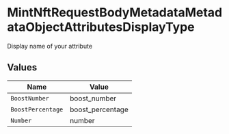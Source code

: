 # MintNftRequestBodyMetadataMetadataObjectAttributesDisplayType

Display name of your attribute


## Values

| Name              | Value             |
| ----------------- | ----------------- |
| `BoostNumber`     | boost_number      |
| `BoostPercentage` | boost_percentage  |
| `Number`          | number            |